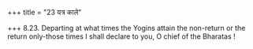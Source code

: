 +++
title = "23 यत्र काले"

+++
8.23. Departing at what times the Yogins attain the non-return or the
return only-those times I shall declare to you, O chief of the Bharatas
!

